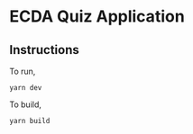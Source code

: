 # ECDA Quiz Application

## Instructions

To run,

```
yarn dev
```

To build,

```
yarn build
```

